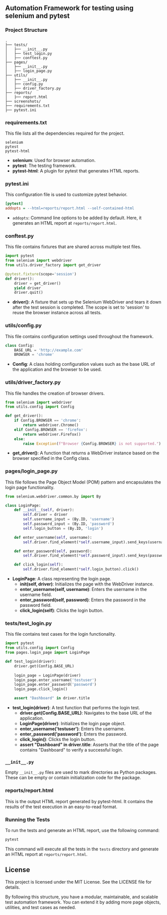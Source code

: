 ## Automation Framework for testing using selenium and pytest 

### Project Structure
```
.
├── tests/
│   ├── __init__.py
│   ├── test_login.py
│   ├── conftest.py
├── pages/
│   ├── __init__.py
│   ├── login_page.py
├── utils/
│   ├── __init__.py
│   ├── config.py
│   ├── driver_factory.py
├── reports/
│   ├── report.html
├── screenshots/
├── requirements.txt
├── pytest.ini
```

### requirements.txt
This file lists all the dependencies required for the project. 

```plaintext
selenium
pytest
pytest-html
```

- **selenium**: Used for browser automation.
- **pytest**: The testing framework.
- **pytest-html**: A plugin for pytest that generates HTML reports.

### pytest.ini
This configuration file is used to customize pytest behavior.

```ini
[pytest]
addopts = --html=reports/report.html --self-contained-html
```

- `addopts`: Command line options to be added by default. Here, it generates an HTML report at `reports/report.html`.

### conftest.py
This file contains fixtures that are shared across multiple test files.

```python
import pytest
from selenium import webdriver
from utils.driver_factory import get_driver

@pytest.fixture(scope='session')
def driver():
    driver = get_driver()
    yield driver
    driver.quit()
```

- **driver()**: A fixture that sets up the Selenium WebDriver and tears it down after the test session is completed. The scope is set to 'session' to reuse the browser instance across all tests.

### utils/config.py
This file contains configuration settings used throughout the framework.

```python
class Config:
    BASE_URL = 'http://example.com'
    BROWSER = 'chrome'
```

- **Config**: A class holding configuration values such as the base URL of the application and the browser to be used.

### utils/driver_factory.py
This file handles the creation of browser drivers.

```python
from selenium import webdriver
from utils.config import Config

def get_driver():
    if Config.BROWSER == 'chrome':
        return webdriver.Chrome()
    elif Config.BROWSER == 'firefox':
        return webdriver.Firefox()
    else:
        raise Exception(f"Browser {Config.BROWSER} is not supported.")
```

- **get_driver()**: A function that returns a WebDriver instance based on the browser specified in the Config class.

### pages/login_page.py
This file follows the Page Object Model (POM) pattern and encapsulates the login page functionality.

```python
from selenium.webdriver.common.by import By

class LoginPage:
    def __init__(self, driver):
        self.driver = driver
        self.username_input = (By.ID, 'username')
        self.password_input = (By.ID, 'password')
        self.login_button = (By.ID, 'login')

    def enter_username(self, username):
        self.driver.find_element(*self.username_input).send_keys(username)

    def enter_password(self, password):
        self.driver.find_element(*self.password_input).send_keys(password)

    def click_login(self):
        self.driver.find_element(*self.login_button).click()
```

- **LoginPage**: A class representing the login page.
    - **__init__(self, driver)**: Initializes the page with the WebDriver instance.
    - **enter_username(self, username)**: Enters the username in the username field.
    - **enter_password(self, password)**: Enters the password in the password field.
    - **click_login(self)**: Clicks the login button.

### tests/test_login.py
This file contains test cases for the login functionality.

```python
import pytest
from utils.config import Config
from pages.login_page import LoginPage

def test_login(driver):
    driver.get(Config.BASE_URL)
    
    login_page = LoginPage(driver)
    login_page.enter_username('testuser')
    login_page.enter_password('password')
    login_page.click_login()

    assert "Dashboard" in driver.title
```

- **test_login(driver)**: A test function that performs the login test.
    - **driver.get(Config.BASE_URL)**: Navigates to the base URL of the application.
    - **LoginPage(driver)**: Initializes the login page object.
    - **enter_username('testuser')**: Enters the username.
    - **enter_password('password')**: Enters the password.
    - **click_login()**: Clicks the login button.
    - **assert "Dashboard" in driver.title**: Asserts that the title of the page contains "Dashboard" to verify a successful login.

### `__init__.py`
Empty `__init__.py` files are used to mark directories as Python packages. These can be empty or contain initialization code for the package.

### reports/report.html
This is the output HTML report generated by pytest-html. It contains the results of the test execution in an easy-to-read format.

### Running the Tests
To run the tests and generate an HTML report, use the following command:
```bash
pytest
```

This command will execute all the tests in the `tests` directory and generate an HTML report at `reports/report.html`.

## License

This project is licensed under the MIT License. See the LICENSE file for details.


By following this structure, you have a modular, maintainable, and scalable test automation framework. You can extend it by adding more page objects, utilities, and test cases as needed.
